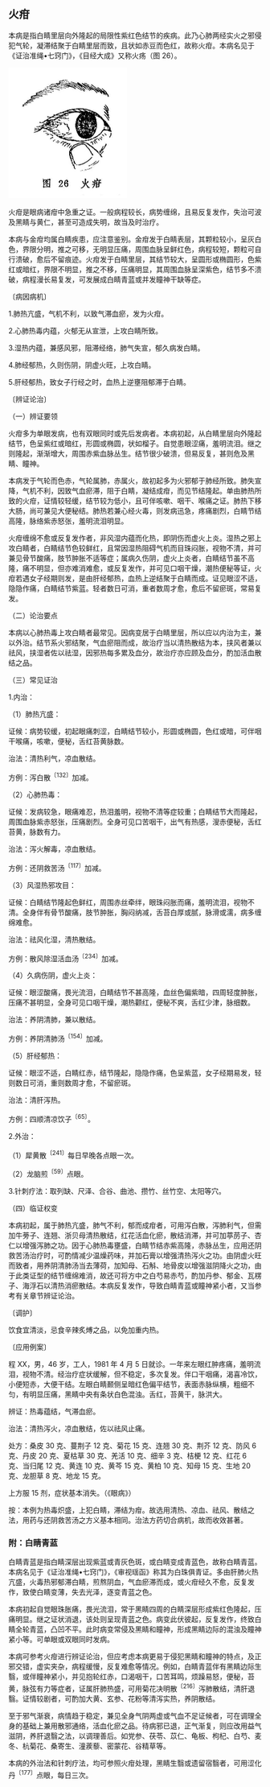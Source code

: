 ## 火疳

本病是指白睛里层向外隆起的局限性紫红色结节的疾病。此乃心肺两经实火之邪侵犯气轮，凝滞结聚于白睛里层而致，且状如赤豆而色红，故称火疳。本病名见于《证治准绳•七窍门》，《目经大成》又称火疡（图 26）。

<img src="./img/26.jpg" style="zoom:50%;" />

火疳是眼病诸疳中急重之证。一般病程较长，病势缠绵，且易反复发作，失治可波及黑睛与黄仁，甚至可造成失明，故当及时治疗。

本病与金疳均属白睛疾患，应注意鉴别。金疳发于白睛表层，其颗粒较小，呈灰白色，界限分明，推之可移，无明显压痛，周围血脉呈鲜红色，病程较短，颗粒可自行溃破，愈后不留痕迹。火疳发于白睛里层，其结节较大，呈圆形或椭圆形，色紫红或暗红，界限不明显，推之不移，压痛明显，其周围血脉呈深紫色，结节多不溃破，病程漫长易复发，可发展成白睛青蓝或并发瞳神干缺等症。

〔病因病机〕

1.肺热亢盛，气机不利，以致气滞血瘀，发为火疳。

2.心肺热毒内蕴，火郁无从宣泄，上攻白睛所致。

3.湿热内蕴，兼感风邪，阻滞经络，肺气失宣，郁久病发白睛。

4.肺经郁热，久则伤阴，阴虚火旺，上攻白睛。

5.肝经郁热，致女子行经之时，血热上逆壅阻郁滞于白睛。

〔辨证论治〕

（一）辨证要领

火疳多为单眼发病，也有双眼同时或先后发病者。本病初起，从白睛里层向外隆起结节，色呈紫红或暗红，形圆或椭圆，状如榴子。自觉患眼涩痛，羞明流泪。继之则隆起，渐渐增大，周围赤紫血脉丛生。结节很少破溃，但易反复，甚则危及黑睛、瞳神。

本病发于气轮而色赤，气轮属肺，赤属火，故初起多为火邪郁于肺经所致。肺失宣降，气机不利，因致气血瘀滞，阻于白睛，凝结成疳，而见节结隆起。单由肺热所致的火疳，证情较轻缓，结节较为低小，且可伴咳嗽、咽干、喉痛之证。肺热下移大肠，尚可兼见大便秘结。肺热若兼心经火毒，则发病迅急，疼痛剧烈，白睛节结高隆，脉络紫赤怒张，羞明流泪明显。

火疳缠绵不愈或反复发作者，非风湿内蕴而化热，即阴伤而虚火上炎。湿热之邪上攻白睛者，白睛结节色较鲜红，且常因湿热阻碍气机而目珠闷胀，视物不清，并可兼见骨节酸痛，肢节肿胀不适等症；属病久伤阴，虚火上炎者，白睛结节虽不高隆，痛不明显，但亦难消难愈，或反复发作，并可见口咽干燥，潮热便秘等证，火疳若遇女子经期则发，是由肝经郁热，血热上逆结聚于白睛而成。证见眼涩不适，隐隐作痛，白睛结节紫蓝。轻者数日可消，重者数周才愈，愈后不留瘀斑，常易复发。

（二）论治要点

本病以心肺热毒上攻白睛者最常见。因病变居于白睛里层，所以应以内治为主，兼以外治。结节系火邪结聚，气血瘀阻而成，故治疗当以清热散结为本，挟风者兼以祛风，挟湿者佐以祛湿，因邪热每多累及血分，故治疗亦应顾及血分，酌加活血散结之品。

（三）常见证治

1.内治：

（1）肺热亢盛：

证候：病势较缓，初起眼痛刺涩，白睛结节较小，形圆或椭圆，色红或暗，可伴咽干喉痛，咳嗽，便秘，舌红苔黄脉数。

治法：清热利气，凉血散结。

方例：泻白散<sup>〔132〕</sup>加减。

（2）心肺热毒：

证候：发病较急，眼痛难忍，热泪羞明，视物不清等症较重；白睛结节大而隆起，周围血脉紫赤怒张，压痛剧烈。全身可见口苦咽干，出气有热感，溲赤便秘，舌红苔黄，脉数有力。

治法：泻火解毒，凉血散结。

方例：还阴救苦汤<sup>〔117〕</sup>加减。

（3）风湿热邪攻目：

证候：白睛结节隆起色鲜红，周围赤丝牵绊，眼珠闷胀而痛，羞明流泪，视物不清。全身伴有骨节酸痛，肢节肿胀，胸闷纳减，舌苔白厚或腻，脉滑或濡，病多缠绵难愈。

治法：祛风化湿，清热散结。

方例：散风除湿活血汤<sup>〔234〕</sup>加减。

（4）久病伤阴，虚火上炎：

证候：眼涩酸痛，畏光流泪，白睛结节不甚高隆，血丝色偏紫暗，四周轻度肿胀，压痛不甚明显，全身可见口咽干燥，潮热颧红，便秘不爽，舌红少津，脉细数。

治法：养阴清肺，兼以散结。

方例：养阴清肺汤<sup>〔154〕</sup>加减。

（5）肝经郁热：

证候：眼涩不适，白睛红赤，结节隆起，隐隐作痛，色呈紫蓝，女子经期易发，轻则数日可消，重则数周才愈，不留瘀斑。

治法：清肝泻热。

方例：四顺清凉饮子<sup>〔65〕</sup>。

2.外治：

（1）犀黄散<sup>〔241〕</sup>每日早晚各点眼一次。

（2）龙脑煎<sup>〔59〕</sup>点眼。

3.针刺疗法：取列缺、尺泽、合谷、曲池、攒竹、丝竹空、太阳等穴。

（四）临证权变

本病初起，属于肺热亢盛，肺气不利，郁而成疳者，可用泻白散，泻肺利气，但需加牛蒡子、连翘、浙贝母清热散结，红花活血化瘀，散结消滞，并可加葶苈子、杏仁以增强泻肺之功。因于心肺热毒壅盛，白睛节结赤紫高隆，赤脉丛生，应用还阴救苦汤治疗时，可酌情减少温燥药味，并加石膏以增强清热泻火之功。由阴虚火旺而致者，用养阴清肺汤当去薄荷，加知母、石斛、地骨皮以增强滋阴降火之功，由于此类证型的结节缠绵难消，故还可将方中之白芍易赤芍，酌加丹参、郁金、瓦楞子、海浮石以清热消瘀散结。本病反复发作，导致白睛青蓝或瞳神紧小者，又当参考有关章节辨证论治。

〔调护〕

饮食宜清淡，忌食辛辣炙煿之品，以免加重内热。

〔应用例案〕

程 XX，男，46 岁，工人，1981 年 4 月 5 日就诊。一年来左眼红肿疼痛，羞明流泪，视物不清。经治疗症状缓解，但不稳定，多次复发。伴口干咽痛，渴喜冷饮，小便短赤，大便干结。左眼白睛颞侧呈暗红色偏平结节，表面赤脉纵横，粗细不匀，有明显压痛，黑睛中央有条状白色混浊。舌红，苔黄干，脉洪大。

辨证：热毒蕴结，气滞血瘀。

治法：清热泻火，凉血散结，佐以祛风止痛。

处方：桑皮 30 克、蔓荆子 12 克、菊花 15 克、连翘 30 克、荆芥 12 克、防风 6 克、丹皮 20 克、夏枯草 30 克、羌活 10 克、细辛 3 克、桔梗 12 克、红花 6 克、当归尾 12 克、黄连 10 克、黄芩 15 克、黄柏 10 克、知母 15 克、生地 20 克、龙胆草 8 克、地龙 15 克。

上方服 15 剂，症状基本消失。（《眼病》）

按：本例为热毒炽盛，上犯白睛，滞结为疳。故选用清热、凉血、祛风、散结之法，用药与还阴救苦汤之方义基本相同。治法方药切合病机，故而收效甚著。

### 附：白睛青蓝

白睛青蓝是指白睛深层出现紫蓝或青灰色斑，或白睛变成青蓝色，故称白睛青蓝。本病名见于《证治准绳•七窍门》，《审视瑶函》称其为白珠俱青证。多由肝肺火热亢盛，火毒热邪郁滞白睛，煎熬阴血，气血瘀滞而成，或火疳经久不愈，反复发作，致使白睛变薄，失去光泽，逐变青蓝之色。

本病初起自觉眼珠胀痛，畏光流泪，常于黑睛四周的白睛深层形成紫红色隆起，压痛明显。继之证状消退，该处则呈现青蓝之色。病变此伏彼起，反复发作，终致白睛全轮青蓝，凸凹不平。此时病变常侵及黑睛和瞳神，形成黑睛边际的混浊及瞳神紧小等。可单眼或双眼同时发病。

本病可参考火疳进行辨证论治，但应考虑本病更易于侵犯黑睛和瞳神的特点，及正邪交错，虚实夹杂，病程缓慢，反复难愈等情况。例如，白睛青蓝伴有黑睛边际生翳，或伴瞳神紧小，并见抱轮红赤，口渴咽干，口苦耳鸣，烦躁易怒，便秘，苔黄，脉弦有力等症者，证属肝肺热盛，可用菊花决明散<sup>〔216〕</sup>泻肺散结，清肝退翳。证情较剧者，可酌加大黄、玄参、花粉等清泻实热，养阴散结。

至于邪气渐衰，病情趋于稳定，兼见全身气阴两虚或气血不足证候者，可在调理全身的基础上兼用散邪通络，活血化瘀之品。待病邪已退，正气渐复，则应改用益气滋阴，养肝退翳之法，以调理善后。如党参、茯苓、苡仁、龟板、枸杞、白芍、麦冬、杭菊花、桑寄生、潼蒺藜、密蒙花、谷精草等。

本病的外治法和针刺疗法，均可参照火疳处理，黑睛生翳或遗留宿翳者，可用涩化丹<sup>〔177〕</sup>点眼，每日三次。
